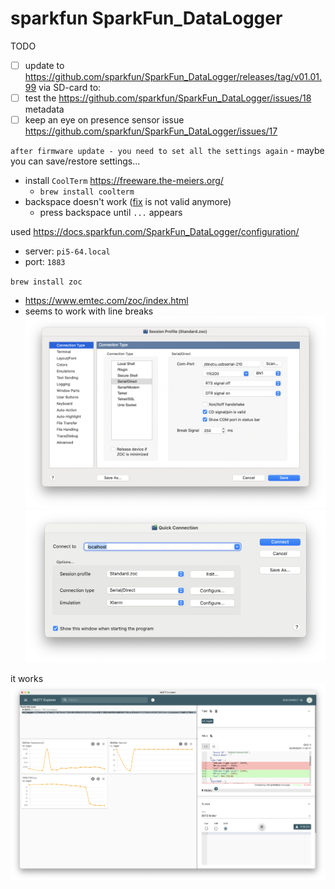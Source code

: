 # sparkfun SparkFun_DataLogger

TODO

 * [ ] update to https://github.com/sparkfun/SparkFun_DataLogger/releases/tag/v01.01.99 via SD-card to:
 * [ ] test the https://github.com/sparkfun/SparkFun_DataLogger/issues/18 metadata
 * [ ] keep an eye on presence sensor issue https://github.com/sparkfun/SparkFun_DataLogger/issues/17 

`after firmware update - you need to set all the settings again` - maybe you can save/restore settings...

* install `CoolTerm` https://freeware.the-meiers.org/ 
   * `brew install coolterm`
* backspace doesn't work ([fix](https://learn.sparkfun.com/tutorials/terminal-basics/coolterm-windows-mac-linux#:~:text=If%20you%27re%20getting%20annoyed%20with%20not%20being%20able%20to%20use%20the%20backspace%2C%20turn%20on%20%27Handle%20Backspace%20Character%27%20under%20the%20Terminal%20tab%20under%20Options.) is not valid anymore)
   * press backspace until `...` appears

used https://docs.sparkfun.com/SparkFun_DataLogger/configuration/

* server: `pi5-64.local`
* port: `1883`


`brew install zoc`
* https://www.emtec.com/zoc/index.html
* seems to work with line breaks
![](assets/zoc1.png)![](assets/zoc2.png)

it works
![](assets/mqtt-working.png)
